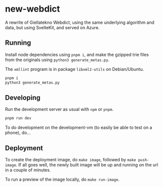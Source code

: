 # new-webdict

A rewrite of Giellatekno Webdict, using the same underlying algorithm and 
data, but using SvelteKit, and served on Azure.

## Running

Install node dependencies using `pnpm i`, and make the gzipped trie files
from the originals using `python3 generate_metas.py`.

The `xmllint` program is in package `libxml2-utils` on Debian/Ubuntu.

```bash
pnpm i
python3 generate_metas.py
```


## Developing

Run the development server as usual with `npm` or `pnpm`.

```bash
pnpm run dev
```

To do development on the development-vm (to easily be able to test on a phone),
do...

## Deployment

To create the deployment image, do `make image`, followed by `make push-image`.
If all goes well, the newly built image will be up and running on the url in
a couple of minutes.

To run a preview of the image locally, do `make run-image`.
